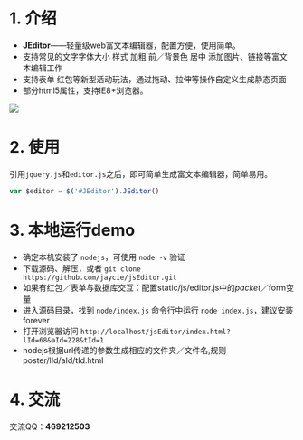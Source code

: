 
# 1. 介绍

- **JEditor**——轻量级web富文本编辑器，配置方便，使用简单</b>。
- 支持常见的文字字体大小 样式 加粗 前／背景色 居中 添加图片、链接等富文本编辑工作
- 支持表单 红包等新型活动玩法，通过拖动、拉伸等操作自定义生成静态页面
- 部分html5属性，支持IE8+浏览器。

![](http://images2015.cnblogs.com/blog/381372/201605/381372-20160505150001294-447083237.png)

# 2. 使用

引用`jquery.js`和`editor.js`之后，即可简单生成富文本编辑器，简单易用。
```js
var $editor = $('#JEditor').JEditor()
```

# 3. 本地运行demo

 - 确定本机安装了 `nodejs`，可使用 `node -v` 验证
 - 下载源码、解压，或者 `git clone https://github.com/jaycie/jsEditor.git` 
 - 如果有红包／表单与数据库交互：配置static/js/editor.js中的$packet／$form变量
 - 进入源码目录，找到 `node/index.js` 命令行中运行 `node index.js`，建议安装forever
 - 打开浏览器访问 `http://localhost/jsEditor/index.html?lId=68&aId=228&tId=1` 
 - nodejs根据url传递的参数生成相应的文件夹／文件名,规则poster/lId/aId/tId.html

# 4. 交流

交流QQ：**469212503**
